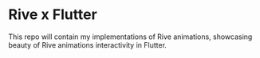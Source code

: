# Rive x Flutter

This repo will contain my implementations of Rive animations, showcasing beauty of Rive animations interactivity in Flutter.

